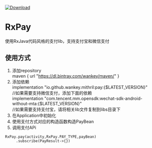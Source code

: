  [![Download](https://api.bintray.com/packages/wankey/maven/pay/images/download.svg) ](https://bintray.com/wankey/maven/pay/_latestVersion)

# RxPay
使用RxJava代码风格的支付lib，支持支付宝和微信支付

## 使用方式
1. 添加repository<br>
maven { url "https://dl.bintray.com/wankey/maven/" }<br>
2. 添加依赖<br>
implementation "io.github.wankey.mithril:pay:{$LATEST_VERSION}"<br>
//如果需要支持微信支付，添加下面的依赖<br>
implementation "com.tencent.mm.opensdk:wechat-sdk-android-without-mta:{$LATEST_VERSION}"<br>
//如果需要支持支付宝，请将相关lib文件复制到libs目录下<br>
3. 在Application中初始化
4. 使用支付方式对应的构造函数构造PayBean
5. 调用支付APi
```
RxPay.pay(activity,RxPay.PAY_TYPE,payBean)
     .subscribe(PayResult->{})
```
